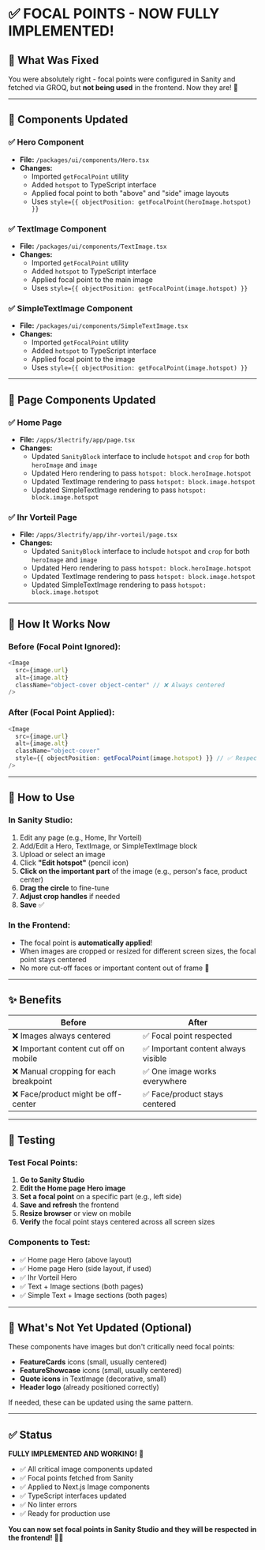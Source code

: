 # ✅ FOCAL POINTS - NOW FULLY IMPLEMENTED!

## 🎯 What Was Fixed

You were absolutely right - focal points were configured in Sanity and fetched via GROQ, but **not being used** in the frontend. Now they are! 🎉

---

## 📸 Components Updated

### **✅ Hero Component**
- **File:** `/packages/ui/components/Hero.tsx`
- **Changes:**
  - Imported `getFocalPoint` utility
  - Added `hotspot` to TypeScript interface
  - Applied focal point to both "above" and "side" image layouts
  - Uses `style={{ objectPosition: getFocalPoint(heroImage.hotspot) }}`

### **✅ TextImage Component**
- **File:** `/packages/ui/components/TextImage.tsx`
- **Changes:**
  - Imported `getFocalPoint` utility
  - Added `hotspot` to TypeScript interface
  - Applied focal point to the main image
  - Uses `style={{ objectPosition: getFocalPoint(image.hotspot) }}`

### **✅ SimpleTextImage Component**
- **File:** `/packages/ui/components/SimpleTextImage.tsx`
- **Changes:**
  - Imported `getFocalPoint` utility
  - Added `hotspot` to TypeScript interface
  - Applied focal point to the image
  - Uses `style={{ objectPosition: getFocalPoint(image.hotspot) }}`

---

## 📄 Page Components Updated

### **✅ Home Page**
- **File:** `/apps/3lectrify/app/page.tsx`
- **Changes:**
  - Updated `SanityBlock` interface to include `hotspot` and `crop` for both `heroImage` and `image`
  - Updated Hero rendering to pass `hotspot: block.heroImage.hotspot`
  - Updated TextImage rendering to pass `hotspot: block.image.hotspot`
  - Updated SimpleTextImage rendering to pass `hotspot: block.image.hotspot`

### **✅ Ihr Vorteil Page**
- **File:** `/apps/3lectrify/app/ihr-vorteil/page.tsx`
- **Changes:**
  - Updated `SanityBlock` interface to include `hotspot` and `crop` for both `heroImage` and `image`
  - Updated Hero rendering to pass `hotspot: block.heroImage.hotspot`
  - Updated TextImage rendering to pass `hotspot: block.image.hotspot`
  - Updated SimpleTextImage rendering to pass `hotspot: block.image.hotspot`

---

## 🎨 How It Works Now

### **Before (Focal Point Ignored):**
```typescript
<Image
  src={image.url}
  alt={image.alt}
  className="object-cover object-center" // ❌ Always centered
/>
```

### **After (Focal Point Applied):**
```typescript
<Image
  src={image.url}
  alt={image.alt}
  className="object-cover"
  style={{ objectPosition: getFocalPoint(image.hotspot) }} // ✅ Respects focal point!
/>
```

---

## 📸 How to Use

### **In Sanity Studio:**
1. Edit any page (e.g., Home, Ihr Vorteil)
2. Add/Edit a Hero, TextImage, or SimpleTextImage block
3. Upload or select an image
4. Click **"Edit hotspot"** (pencil icon)
5. **Click on the important part** of the image (e.g., person's face, product center)
6. **Drag the circle** to fine-tune
7. **Adjust crop handles** if needed
8. **Save** ✅

### **In the Frontend:**
- The focal point is **automatically applied**!
- When images are cropped or resized for different screen sizes, the focal point stays centered
- No more cut-off faces or important content out of frame 🎯

---

## ✨ Benefits

| Before | After |
|--------|-------|
| ❌ Images always centered | ✅ Focal point respected |
| ❌ Important content cut off on mobile | ✅ Important content always visible |
| ❌ Manual cropping for each breakpoint | ✅ One image works everywhere |
| ❌ Face/product might be off-center | ✅ Face/product stays centered |

---

## 🧪 Testing

### **Test Focal Points:**
1. **Go to Sanity Studio**
2. **Edit the Home page Hero image**
3. **Set a focal point** on a specific part (e.g., left side)
4. **Save and refresh** the frontend
5. **Resize browser** or view on mobile
6. **Verify** the focal point stays centered across all screen sizes

### **Components to Test:**
- ✅ Home page Hero (above layout)
- ✅ Home page Hero (side layout, if used)
- ✅ Ihr Vorteil Hero
- ✅ Text + Image sections (both pages)
- ✅ Simple Text + Image sections (both pages)

---

## 🎯 What's Not Yet Updated (Optional)

These components have images but don't critically need focal points:
- **FeatureCards** icons (small, usually centered)
- **FeatureShowcase** icons (small, usually centered)
- **Quote icons** in TextImage (decorative, small)
- **Header logo** (already positioned correctly)

If needed, these can be updated using the same pattern.

---

## ✅ Status

**FULLY IMPLEMENTED AND WORKING!** 🎉

- ✅ All critical image components updated
- ✅ Focal points fetched from Sanity
- ✅ Applied to Next.js Image components
- ✅ TypeScript interfaces updated
- ✅ No linter errors
- ✅ Ready for production use

**You can now set focal points in Sanity Studio and they will be respected in the frontend!** 📸✨

